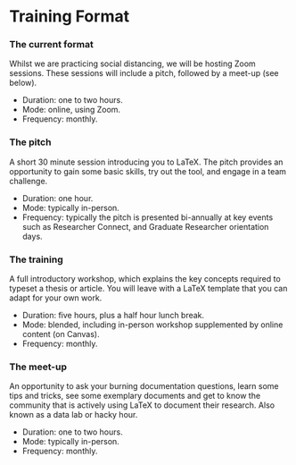 # Training Format

### The current format

Whilst we are practicing social distancing, we will be hosting Zoom sessions. These sessions will include a pitch, followed by a meet-up \(see below\).

* Duration: one to two hours.
* Mode: online, using Zoom.
* Frequency: monthly.

### The pitch

A short 30 minute session introducing you to LaTeX. The pitch provides an opportunity to gain some basic skills, try out the tool, and engage in a team challenge.

* Duration: one hour.
* Mode: typically in-person.
* Frequency: typically the pitch is presented bi-annually at key events such as Researcher Connect, and Graduate Researcher orientation days.

### The training

A full introductory workshop, which explains the key concepts required to typeset a thesis or article. You will leave with a LaTeX template that you can adapt for your own work.

* Duration: five hours, plus a half hour lunch break.
* Mode: blended, including in-person workshop supplemented by online content \(on Canvas\).
* Frequency: monthly.

### The meet-up

An opportunity to ask your burning documentation questions, learn some tips and tricks, see some exemplary documents and get to know the community that is actively using LaTeX to document their research. Also known as a data lab or hacky hour.

* Duration: one to two hours.
* Mode: typically in-person.
* Frequency: monthly.

